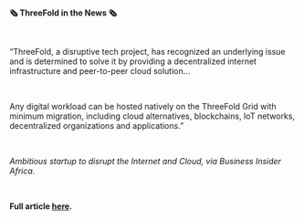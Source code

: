 **🗞 ThreeFold in the News 🗞**

<br/>

“ThreeFold, a disruptive tech project, has recognized an underlying issue and is determined to solve it by providing a decentralized internet infrastructure and peer-to-peer cloud solution…

<br/>

Any digital workload can be hosted natively on the ThreeFold Grid with minimum migration, including cloud alternatives, blockchains, IoT networks, decentralized organizations and applications.”

<br/>

*Ambitious startup to disrupt the Internet and Cloud, via Business Insider Africa.*

<br/>

**Full article [here](https://africa.businessinsider.com/local/markets/ambitious-startup-to-disrupt-the-internet-and-cloud/b38rwj4).**